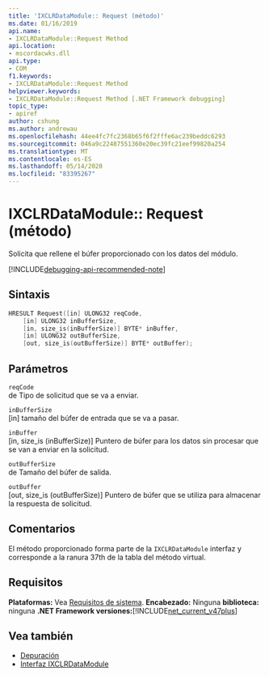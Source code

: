 ```yaml
---
title: 'IXCLRDataModule:: Request (método)'
ms.date: 01/16/2019
api.name:
- IXCLRDataModule::Request Method
api.location:
- mscordacwks.dll
api.type:
- COM
f1.keywords:
- IXCLRDataModule::Request Method
helpviewer.keywords:
- IXCLRDataModule::Request Method [.NET Framework debugging]
topic_type:
- apiref
author: cshung
ms.author: andrewau
ms.openlocfilehash: 44ee4fc7fc2368b65f6f2fffe6ac239beddc6293
ms.sourcegitcommit: 046a9c22487551360e20ec39fc21eef99820a254
ms.translationtype: MT
ms.contentlocale: es-ES
ms.lasthandoff: 05/14/2020
ms.locfileid: "83395267"
---
```

# <a name="ixclrdatamodulerequest-method"></a>IXCLRDataModule:: Request (método)

Solicita que rellene el búfer proporcionado con los datos del módulo.

[!INCLUDE[debugging-api-recommended-note](../../../../includes/debugging-api-recommended-note.md)]

## <a name="syntax"></a>Sintaxis

```cpp
HRESULT Request([in] ULONG32 reqCode,
    [in] ULONG32 inBufferSize,
    [in, size_is(inBufferSize)] BYTE* inBuffer,
    [in] ULONG32 outBufferSize,
    [out, size_is(outBufferSize)] BYTE* outBuffer);
```

## <a name="parameters"></a>Parámetros

`reqCode`\
de Tipo de solicitud que se va a enviar.

`inBufferSize`\
[in] tamaño del búfer de entrada que se va a pasar.

`inBuffer`\
[in, size_is (inBufferSize)] Puntero de búfer para los datos sin procesar que se van a enviar en la solicitud.

`outBufferSize`\
de Tamaño del búfer de salida.

`outBuffer`\
[out, size_is (outBufferSize)] Puntero de búfer que se utiliza para almacenar la respuesta de solicitud.

## <a name="remarks"></a>Comentarios

El método proporcionado forma parte de la `IXCLRDataModule` interfaz y corresponde a la ranura 37th de la tabla del método virtual.

## <a name="requirements"></a>Requisitos

**Plataformas:** Vea [Requisitos de sistema](../../../../docs/framework/get-started/system-requirements.md).
**Encabezado:** Ninguna **biblioteca:** ninguna **.NET Framework versiones:**[!INCLUDE[net_current_v47plus](../../../../includes/net-current-v47plus.md)]

## <a name="see-also"></a>Vea también

- [Depuración](index.md)
- [Interfaz IXCLRDataModule](ixclrdatamodule-interface.md)
